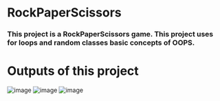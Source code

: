 # RockPaperScissors

### This project is a RockPaperScissors game. This project uses for loops and random classes basic concepts of OOPS.

# Outputs of this project

![image](https://user-images.githubusercontent.com/74134349/152678231-413dffa9-8bf3-45b9-93fe-67837209b9a5.png)
![image](https://user-images.githubusercontent.com/74134349/152678241-60c02a72-4f9f-46cb-87f8-0c612b4dbc50.png)
![image](https://user-images.githubusercontent.com/74134349/152678246-a7236122-055e-4f9f-846f-47a237d65c36.png)


